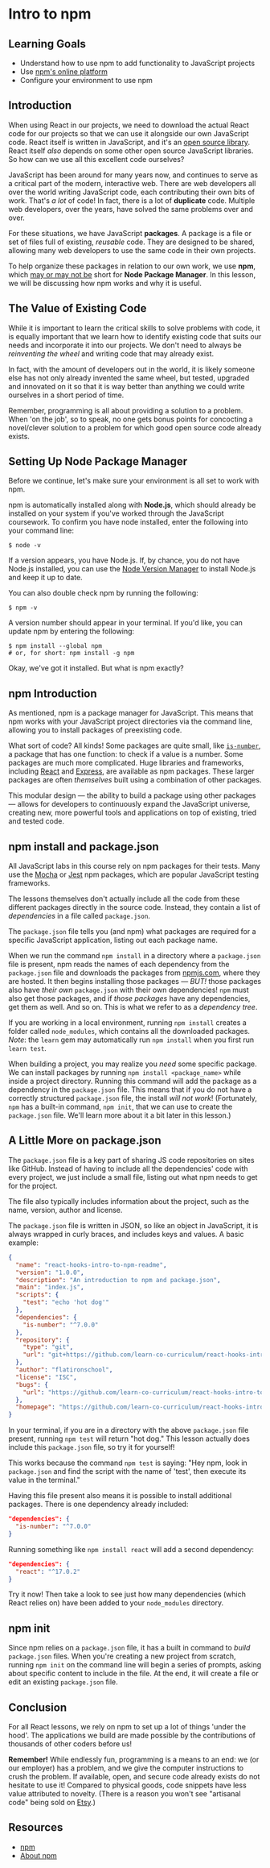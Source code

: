 # Intro to npm

## Learning Goals

- Understand how to use npm to add functionality to JavaScript projects
- Use [npm's online platform][npmjs]
- Configure your environment to use npm

## Introduction

When using React in our projects, we need to download the actual React code for
our projects so that we can use it alongside our own JavaScript code. React
itself is written in JavaScript, and it's an
[open source library](https://github.com/facebook/react). React itself _also_
depends on some other open source JavaScript libraries. So how can we use all
this excellent code ourselves?

JavaScript has been around for many years now, and continues to serve as a
critical part of the modern, interactive web. There are web developers all over
the world writing JavaScript code, each contributing their own bits of work.
That's _a lot_ of code! In fact, there is a lot of **duplicate** code. Multiple
web developers, over the years, have solved the same problems over and over.

For these situations, we have JavaScript **packages**. A package is a file or
set of files full of existing, _reusable_ code. They are designed to be shared,
allowing many web developers to use the same code in their own projects.

To help organize these packages in relation to our own work, we use **npm**,
which [may or may not be][npm-faq] short for **Node Package Manager**. In this
lesson, we will be discussing how npm works and why it is useful.

## The Value of Existing Code

While it is important to learn the critical skills to solve problems with code,
it is equally important that we learn how to identify existing code that suits
our needs and incorporate it into our projects. We don't need to always be
_reinventing the wheel_ and writing code that may already exist.

In fact, with the amount of developers out in the world, it is likely someone
else has not only already invented the same wheel, but tested, upgraded and
innovated on it so that it is way better than anything we could write ourselves
in a short period of time.

Remember, programming is all about providing a solution to a problem. When 'on
the job', so to speak, no one gets bonus points for concocting a novel/clever
solution to a problem for which good open source code already exists.

## Setting Up Node Package Manager

Before we continue, let's make sure your environment is all set to work with
npm.

npm is automatically installed along with **Node.js**, which should already be
installed on your system if you've worked through the JavaScript coursework. To
confirm you have node installed, enter the following into your command line:

```console
$ node -v
```

If a version appears, you have Node.js. If, by chance, you do not have Node.js
installed, you can use the [Node Version Manager][nvm] to install Node.js and
keep it up to date.

You can also double check npm by running the following:

```console
$ npm -v
```

A version number should appear in your terminal. If you'd like, you can update
npm by entering the following:

```console
$ npm install --global npm
# or, for short: npm install -g npm
```

Okay, we've got it installed. But what is npm exactly?

## npm Introduction

As mentioned, npm is a package manager for JavaScript. This means that npm works
with your JavaScript project directories via the command line, allowing you to
install packages of preexisting code.

What sort of code? All kinds! Some packages are quite small, like
[`is-number`][is-number], a package that has one function: to check if a value
is a number. Some packages are much more complicated. Huge libraries and
frameworks, including [React][react] and [Express][express-js], are available as
npm packages. These larger packages are often _themselves_ built using a
combination of other packages.

This modular design — the ability to build a package using other packages —
allows for developers to continuously expand the JavaScript universe, creating
new, more powerful tools and applications on top of existing, tried and tested
code.

## npm install and package.json

All JavaScript labs in this course rely on npm packages for their tests. Many
use the [Mocha][mocha] or [Jest][jest] npm packages, which are popular
JavaScript testing frameworks.

The lessons themselves don't actually include all the code from these different
packages directly in the source code. Instead, they contain a list of
_dependencies_ in a file called `package.json`.

The `package.json` file tells you (and npm) what packages are required for a
specific JavaScript application, listing out each package name.

When we run the command `npm install` in a directory where a `package.json` file
is present, npm reads the names of each dependency from the `package.json` file
and downloads the packages from [npmjs.com][npmjs], where they are hosted. It
then begins installing those packages — _BUT!_ those packages also have _their
own_ `package.json` with their own dependencies! `npm` must also get those
packages, and if _those packages_ have any dependencies, get them as well. And
so on. This is what we refer to as a _dependency tree_.

If you are working in a local environment, running `npm install` creates a
folder called `node_modules`, which contains all the downloaded packages.
_Note_: the `learn` gem may automatically run `npm install` when you first run
`learn test`.

When building a project, you may realize you _need_ some specific package. We
can install packages by running `npm install <package_name>` while inside a
project directory. Running this command will add the package as a dependency in
the `package.json` file. This means that if you do not have a correctly
structured `package.json` file, the install _will not work_! (Fortunately, `npm`
has a built-in command, `npm init`, that we can use to create the `package.json`
file. We'll learn more about it a bit later in this lesson.)

## A Little More on package.json

The `package.json` file is a key part of sharing JS code repositories on sites
like GitHub. Instead of having to include all the dependencies' code with every
project, we just include a small file, listing out what npm needs to get for the
project.

The file also typically includes information about the project, such as the
name, version, author and license.

The `package.json` file is written in JSON, so like an object in JavaScript, it
is always wrapped in curly braces, and includes keys and values. A basic
example:

```json
{
  "name": "react-hooks-intro-to-npm-readme",
  "version": "1.0.0",
  "description": "An introduction to npm and package.json",
  "main": "index.js",
  "scripts": {
    "test": "echo 'hot dog'"
  },
  "dependencies": {
    "is-number": "^7.0.0"
  },
  "repository": {
    "type": "git",
    "url": "git+https://github.com/learn-co-curriculum/react-hooks-intro-to-npm-readme.git"
  },
  "author": "flatironschool",
  "license": "ISC",
  "bugs": {
    "url": "https://github.com/learn-co-curriculum/react-hooks-intro-to-npm-readme/issues"
  },
  "homepage": "https://github.com/learn-co-curriculum/react-hooks-intro-to-npm-readme#readme"
}
```

In your terminal, if you are in a directory with the above `package.json` file
present, running `npm test` will return "hot dog." This lesson actually does
include this `package.json` file, so try it for yourself!

This works because the command `npm test` is saying: "Hey npm, look in
`package.json` and find the script with the name of 'test', then execute its
value in the terminal."

Having this file present also means it is possible to install additional
packages. There is one dependency already included:

```json
"dependencies": {
  "is-number": "^7.0.0"
}
```

Running something like `npm install react` will add a second dependency:

```json
"dependencies": {
  "react": "^17.0.2"
}
```

Try it now! Then take a look to see just how many dependencies (which React
relies on) have been added to your `node_modules` directory.

## npm init

Since npm relies on a `package.json` file, it has a built in command to _build_
`package.json` files. When you're creating a new project from scratch, running
`npm init` on the command line will begin a series of prompts, asking about
specific content to include in the file. At the end, it will create a file or
edit an existing `package.json` file.

## Conclusion

For all React lessons, we rely on npm to set up a lot of things 'under the
hood'. The applications we build are made possible by the contributions of
thousands of other coders before us!

**Remember!** While endlessly fun, programming is a means to an end: we (or our
employer) has a problem, and we give the computer instructions to crush the
problem. If available, open, and secure code already exists do not hesitate to
use it! Compared to physical goods, code snippets have less value attributed to
novelty. (There is a reason you won't see "artisanal code" being sold on
[Etsy][etsy].)

## Resources

- [npm][npmjs]
- [About npm](https://docs.npmjs.com/about-npm)

[npmjs]: https://www.npmjs.com/
[npm-faq]:
  https://www.npmjs.com/package/npm#is-npm-an-acronym-for-node-package-manager
[nvm]: https://github.com/creationix/nvm
[is-number]: https://www.npmjs.com/package/is-number
[react]: https://www.npmjs.com/package/react
[express-js]: https://expressjs.com/
[mocha]: https://mochajs.org/
[jest]: https://jestjs.io/
[etsy]: https://etsy.com
